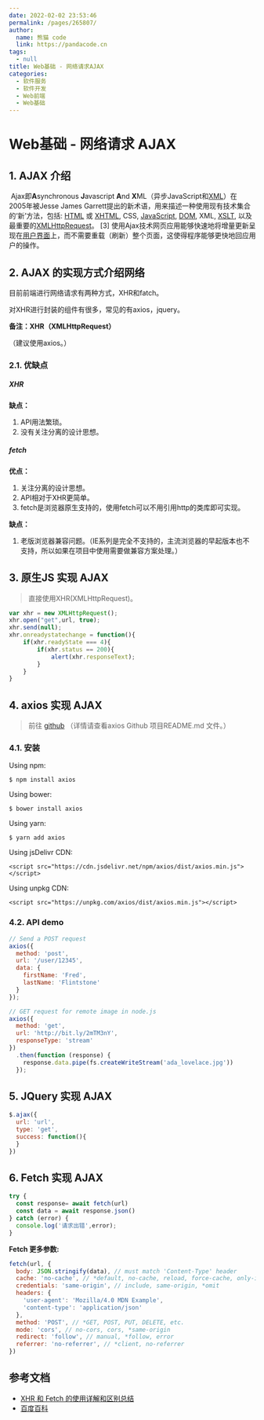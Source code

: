 ```yaml
---
date: 2022-02-02 23:53:46
permalink: /pages/265807/
author: 
  name: 熊猫 code
  link: https://pandacode.cn
tags: 
  - null
title: Web基础 - 网络请求AJAX
categories: 
  - 软件服务
  - 软件开发
  - Web前端
  - Web基础
---
```


# Web基础 - 网络请求 AJAX

## 1. AJAX 介绍

​		Ajax即**A**synchronous **J**avascript **A**nd **X**ML（异步JavaScript和[XML](https://baike.baidu.com/item/XML/86251)）在 2005年被Jesse James Garrett提出的新术语，用来描述一种使用现有技术集合的‘新’方法，包括: [HTML](https://baike.baidu.com/item/HTML/97049) 或 [XHTML](https://baike.baidu.com/item/XHTML/316621), CSS, [JavaScript](https://baike.baidu.com/item/JavaScript/321142), [DOM](https://baike.baidu.com/item/DOM/50288), XML, [XSLT](https://baike.baidu.com/item/XSLT/1330564), 以及最重要的[XMLHttpRequest](https://baike.baidu.com/item/XMLHttpRequest/6788735)。 [3] 使用Ajax技术网页应用能够快速地将增量更新呈现在[用户界面](https://baike.baidu.com/item/用户界面/6582461)上，而不需要重载（刷新）整个页面，这使得程序能够更快地回应用户的操作。

## 2. AJAX 的实现方式介绍网络

目前前端进行网络请求有两种方式，XHR和fatch。

对XHR进行封装的组件有很多，常见的有axios，jquery。 

**备注：XHR（XMLHttpRequest）**    

（建议使用axios。）

### 2.1. 优缺点

##### **XHR**

**缺点：**

1. API用法繁琐。
2. 没有关注分离的设计思想。

##### **fetch**

**优点：**

1. 关注分离的设计思想。
2. API相对于XHR更简单。
3. fetch是浏览器原生支持的，使用fetch可以不用引用http的类库即可实现。

**缺点：**

1. 老版浏览器兼容问题。（IE系列是完全不支持的，主流浏览器的早起版本也不支持，所以如果在项目中使用需要做兼容方案处理。）

## 3. 原生JS 实现 AJAX

> 直接使用XHR(XMLHttpRequest)。

```js
var xhr = new XMLHttpRequest();
xhr.open("get",url, true);
xhr.send(null);
xhr.onreadystatechange = function(){
    if(xhr.readyState === 4){
        if(xhr.status == 200){
            alert(xhr.responseText);
        }
    }
}
```

## 4. axios 实现 AJAX

> 前往 [github](https://github.com/axios/axios) （详情请查看axios Github 项目README.md 文件。）

### 4.1. 安装

Using npm:

```
$ npm install axios
```

Using bower:

```
$ bower install axios
```

Using yarn:

```
$ yarn add axios
```

Using jsDelivr CDN:

```
<script src="https://cdn.jsdelivr.net/npm/axios/dist/axios.min.js"></script>
```

Using unpkg CDN:

```
<script src="https://unpkg.com/axios/dist/axios.min.js"></script>
```

### 4.2. API demo

```js
// Send a POST request
axios({
  method: 'post',
  url: '/user/12345',
  data: {
    firstName: 'Fred',
    lastName: 'Flintstone'
  }
});
```



```js
// GET request for remote image in node.js
axios({
  method: 'get',
  url: 'http://bit.ly/2mTM3nY',
  responseType: 'stream'
})
  .then(function (response) {
    response.data.pipe(fs.createWriteStream('ada_lovelace.jpg'))
  });
```

## 5. JQuery 实现 AJAX

```js
$.ajax({
  url: 'url',
  type: 'get',
  success: function(){
  }
})
```

## 6. Fetch 实现 AJAX

```js
try {
  const response= await fetch(url)
  const data = await response.json()
} catch (error) {
  console.log('请求出错',error);
}
```



**Fetch 更多参数:**

```js
fetch(url, {
  body: JSON.stringify(data), // must match 'Content-Type' header
  cache: 'no-cache', // *default, no-cache, reload, force-cache, only-if-cached
  credentials: 'same-origin', // include, same-origin, *omit
  headers: {
    'user-agent': 'Mozilla/4.0 MDN Example',
    'content-type': 'application/json'
  },
  method: 'POST', // *GET, POST, PUT, DELETE, etc.
  mode: 'cors', // no-cors, cors, *same-origin
  redirect: 'follow', // manual, *follow, error
  referrer: 'no-referrer', // *client, no-referrer
})
```



## 参考文档

- [XHR 和 Fetch 的使用详解和区别总结](https://blog.csdn.net/weixin_41275295/article/details/100699978)
- [百度百科](https://baike.baidu.com/item/ajax/8425)
